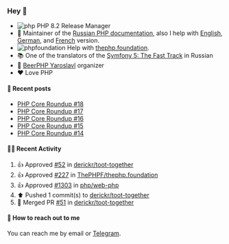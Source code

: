 ### Hey 👋

- ![php](https://user-images.githubusercontent.com/4685504/174548850-037dfd35-3b33-4154-9c50-95efd45ba66a.png) PHP 8.2 Release Manager
- 📖 Maintainer of the [Russian PHP documentation](https://github.com/php/doc-ru), also I help with [English](https://github.com/php/doc-en), [German](https://github.com/php/doc-de), and [French](https://github.com/php/doc-fr) version.
- ![phpfoundation](https://user-images.githubusercontent.com/4685504/174548733-72f62c18-f57e-47a6-8201-cb3d87e06b98.png) Help with [thephp.foundation](https://github.com/ThePHPF/thephp.foundation).
- 📚 One of the translators of
  the [Symfony 5: The Fast Track](https://symfony.com/doc/current/the-fast-track/ru/index.html)
  in Russian
- 🍻 [BeerPHP Yaroslavl](https://github.com/beerphp/yaroslavl) organizer
- ❤️ Love PHP

#### 📜 Recent posts

<!-- BLOG-POST-LIST:START -->
- [PHP Core Roundup #18](https://thephp.foundation/blog/2023/11/01/php-core-roundup-18/)
- [PHP Core Roundup #17](https://thephp.foundation/blog/2023/10/01/php-core-roundup-17/)
- [PHP Core Roundup #16](https://thephp.foundation/blog/2023/09/01/php-core-roundup-16/)
- [PHP Core Roundup #15](https://thephp.foundation/blog/2023/08/01/php-core-roundup-15/)
- [PHP Core Roundup #14](https://thephp.foundation/blog/2023/07/01/php-core-roundup-14/)
<!-- BLOG-POST-LIST:END -->

#### 👨‍💻 Recent Activity

<!--RECENT_ACTIVITY:start-->
1. 👍 Approved [#52](https://github.com/derickr/toot-together/pull/52#pullrequestreview-3084848796) in [derickr/toot-together](https://github.com/derickr/toot-together)<br>
2. 👍 Approved [#227](https://github.com/ThePHPF/thephp.foundation/pull/227#pullrequestreview-3083615505) in [ThePHPF/thephp.foundation](https://github.com/ThePHPF/thephp.foundation)<br>
3. 👍 Approved [#1303](https://github.com/php/web-php/pull/1303#pullrequestreview-3082773642) in [php/web-php](https://github.com/php/web-php)<br>
4. ⬆️ Pushed 1 commit(s) to [derickr/toot-together](https://github.com/derickr/toot-together)<br>
5. 🎉 Merged PR [#51](https://github.com/derickr/toot-together/pull/51) in [derickr/toot-together](https://github.com/derickr/toot-together)<br>
<!--RECENT_ACTIVITY:end-->

#### 💌 How to reach out to me

You can reach me by email or [Telegram](https://t.me/saundefined).
